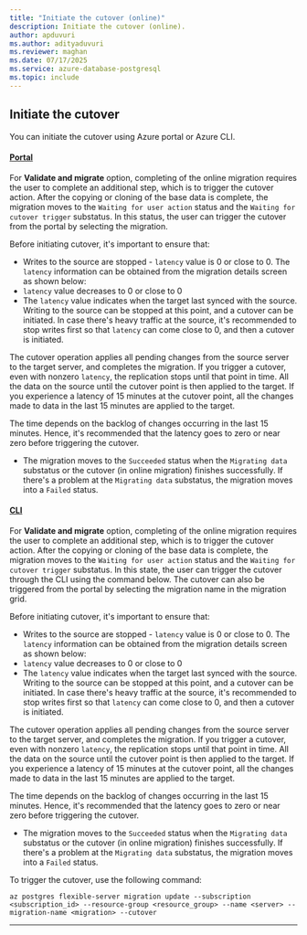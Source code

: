 ```yaml
---
title: "Initiate the cutover (online)"
description: Initiate the cutover (online).
author: apduvuri
ms.author: adityaduvuri
ms.reviewer: maghan
ms.date: 07/17/2025
ms.service: azure-database-postgresql
ms.topic: include
---
```

## Initiate the cutover

You can initiate the cutover using Azure portal or Azure CLI.

#### [Portal](#tab/portal)

For **Validate and migrate** option, completing of the online migration requires the user to complete an additional step, which is to trigger the cutover action. After the copying or cloning of the base data is complete, the migration moves to the `Waiting for user action` status and the `Waiting for cutover trigger` substatus. In this status, the user can trigger the cutover from the portal by selecting the migration.

Before initiating cutover, it's important to ensure that:

- Writes to the source are stopped - `latency` value is 0 or close to 0. The `latency` information can be obtained from the migration details screen as shown below:
- `latency` value decreases to 0 or close to 0
- The `latency` value indicates when the target last synced with the source. Writing to the source can be stopped at this point, and a cutover can be initiated. In case there's heavy traffic at the source, it's recommended to stop writes first so that `latency` can come close to 0, and then a cutover is initiated.

The cutover operation applies all pending changes from the source server to the target server, and completes the migration. If you trigger a cutover, even with nonzero `latency`, the replication stops until that point in time. All the data on the source until the cutover point is then applied to the target. If you experience a latency of 15 minutes at the cutover point, all the changes made to data in the last 15 minutes are applied to the target.

The time depends on the backlog of changes occurring in the last 15 minutes. Hence, it's recommended that the latency goes to zero or near zero before triggering the cutover.

- The migration moves to the `Succeeded` status when the `Migrating data` substatus or the cutover (in online migration) finishes successfully. If there's a problem at the `Migrating data` substatus, the migration moves into a `Failed` status.

#### [CLI](#tab/cli)

For **Validate and migrate** option, completing of the online migration requires the user to complete an additional step, which is to trigger the cutover action. After the copying or cloning of the base data is complete, the migration moves to the `Waiting for user action` status and the `Waiting for cutover trigger` substatus. In this state, the user can trigger the cutover through the CLI using the command below. The cutover can also be triggered from the portal by selecting the migration name in the migration grid.

Before initiating cutover, it's important to ensure that:

- Writes to the source are stopped - `latency` value is 0 or close to 0. The `latency` information can be obtained from the migration details screen as shown below:
- `latency` value decreases to 0 or close to 0
- The `latency` value indicates when the target last synced with the source. Writing to the source can be stopped at this point, and a cutover can be initiated. In case there's heavy traffic at the source, it's recommended to stop writes first so that `latency` can come close to 0, and then a cutover is initiated.

The cutover operation applies all pending changes from the source server to the target server, and completes the migration. If you trigger a cutover, even with nonzero `latency`, the replication stops until that point in time. All the data on the source until the cutover point is then applied to the target. If you experience a latency of 15 minutes at the cutover point, all the changes made to data in the last 15 minutes are applied to the target.

The time depends on the backlog of changes occurring in the last 15 minutes. Hence, it's recommended that the latency goes to zero or near zero before triggering the cutover.

- The migration moves to the `Succeeded` status when the `Migrating data` substatus or the cutover (in online migration) finishes successfully. If there's a problem at the `Migrating data` substatus, the migration moves into a `Failed` status.

To trigger the cutover, use the following command:

```azurecli-interactive
az postgres flexible-server migration update --subscription <subscription_id> --resource-group <resource_group> --name <server> --migration-name <migration> --cutover
```

---
